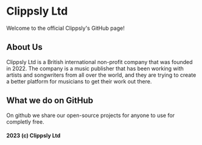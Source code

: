 # Clippsly Ltd

Welcome to the official Clippsly's GitHub page!

## About Us

Clippsly Ltd is a British international non-profit company that was founded in 2022. The company is a music publisher that has been working with artists and songwriters from all over the world, and they are trying to create a better platform for musicians to get their work out there.

## What we do on GitHub

On github we share our open-source projects for anyone to use for completly free.


#### 2023 (c) Clippsly Ltd 
